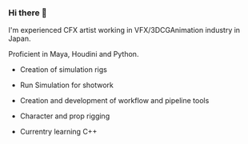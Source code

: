 ### Hi there 👋

<!--
**KentMrng/KentMrng** is a ✨ _special_ ✨ repository because its `README.md` (this file) appears on your GitHub profile.

Here are some ideas to get you started:

- 🔭 I’m currently working on ...
- 🌱 I’m currently learning ...
- 👯 I’m looking to collaborate on ...
- 🤔 I’m looking for help with ...
- 💬 Ask me about ...
- 📫 How to reach me: ...
- 😄 Pronouns: ...
- ⚡ Fun fact: ...
-->


I'm experienced CFX artist working in VFX/3DCGAnimation industry in Japan.

Proficient in Maya, Houdini and Python.
- Creation of simulation rigs
- Run Simulation for shotwork
- Creation and development of workflow and pipeline tools

- Character and prop rigging


- Currentry learning C++
